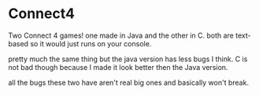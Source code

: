 # Connect4

Two Connect 4 games! one made in Java and the other in C.
both are text-based so it would just runs on your console.

pretty much the same thing but the java version has less bugs I think. 
C is not bad though because I made it look better then the Java version.

all the bugs these two have aren't real big ones and basically won't break.
